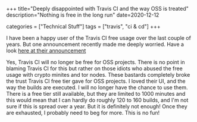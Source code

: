 +++
title="Deeply disappointed with Travis CI and the way OSS is treated"
description="Nothing is free in the long run"
date=2020-12-12

categories = ["Technical Stuff"]
tags = ["travis", "ci & cd"]
+++


I have been a happy user of the Travis CI free usage over the last couple of years. But one announcement recently made me deeply worried. Have a 
look [here at their announcement](https://blog.travis-ci.com/2020-11-02-travis-ci-new-billing)

Yes, Travis CI will no longer be free for OSS projects. There is no point in blaming Travis CI for this but rather on those idiots who abused the free 
usage with crypto minites and tor nodes. These bastards completely broke the trust Travis CI free tier gave for OSS projects. I loved their UI, and the way 
the builds are executed. I will no longer have the chance to use them. There is a free tier still available, but they are limited to 1000 minutes and this 
would mean that I can hardly do roughly 120 to 160 builds, and I'm not sure if this is spread over a year. But it is definitely not enough! Once they are 
exhausted, I probably need to beg for more. This is no fun!